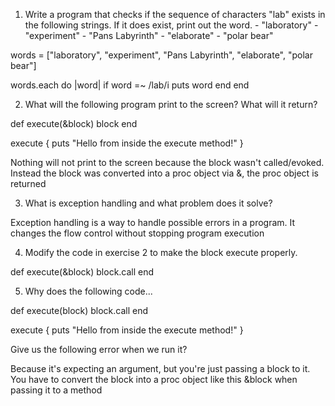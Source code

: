 1. Write a program that checks if the sequence of characters "lab" exists in the following strings. If it does exist, print out the word. - "laboratory" - "experiment" - "Pans Labyrinth" - "elaborate" - "polar bear"

  words = ["laboratory", "experiment", "Pans Labyrinth", "elaborate", "polar bear"]

  words.each do |word|
    if word =~ /lab/i
      puts word
    end
  end

2. What will the following program print to the screen? What will it return?

def execute(&block)
  block
end

execute { puts "Hello from inside the execute method!" }

  Nothing will not print to the screen because the block wasn't called/evoked. Instead the block was converted into a proc object via &, the proc object is returned

3. What is exception handling and what problem does it solve?

  Exception handling is a way to handle possible errors in a program. It changes the flow control without stopping program execution

4. Modify the code in exercise 2 to make the block execute properly.
 
  def execute(&block)
    block.call
  end

5. Why does the following code...

def execute(block)
  block.call
end

execute { puts "Hello from inside the execute method!" }

Give us the following error when we run it?

  Because it's expecting an argument, but you're just passing a block to it. You have to convert the block into a proc object like this &block when passing it to a method